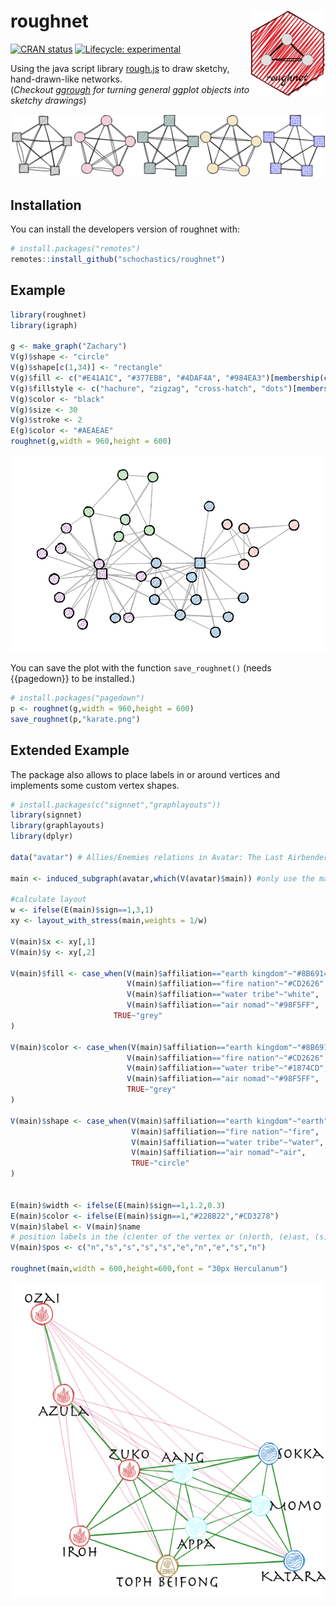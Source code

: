 
<!-- README.md is generated from README.Rmd. Please edit that file -->

# roughnet <img src="man/figures/logo.png" align="right" width="120px"/>

<!-- badges: start -->

[![CRAN
status](https://www.r-pkg.org/badges/version/roughnet)](https://CRAN.R-project.org/package=roughnet)
[![Lifecycle:
experimental](https://img.shields.io/badge/lifecycle-experimental-orange.svg)](https://www.tidyverse.org/lifecycle/#experimental)
<!-- badges: end -->

Using the java script library [rough.js](https://roughjs.com/) to draw
sketchy, hand-drawn-like networks.  
(*Checkout [ggrough](https://xvrdm.github.io/ggrough/) for turning
general ggplot objects into sketchy drawings*)

![](man/figures/example.png)

## Installation

You can install the developers version of roughnet with:

``` r
# install.packages("remotes")
remotes::install_github("schochastics/roughnet")
```

## Example

``` r
library(roughnet)
library(igraph)

g <- make_graph("Zachary")
V(g)$shape <- "circle"
V(g)$shape[c(1,34)] <- "rectangle"
V(g)$fill <- c("#E41A1C", "#377EB8", "#4DAF4A", "#984EA3")[membership(cluster_louvain(g))]
V(g)$fillstyle <- c("hachure", "zigzag", "cross-hatch", "dots")[membership(cluster_louvain(g))]
V(g)$color <- "black"
V(g)$size <- 30
V(g)$stroke <- 2
E(g)$color <- "#AEAEAE"
roughnet(g,width = 960,height = 600)
```

![](man/figures/karate.png)

You can save the plot with the function `save_roughnet()` (needs
{{pagedown}} to be installed.)

``` r
# install.packages("pagedown")
p <- roughnet(g,width = 960,height = 600)
save_roughnet(p,"karate.png")
```

## Extended Example

The package also allows to place labels in or around vertices and
implements some custom vertex shapes.

``` r
# install.packages(c("signnet","graphlayouts"))
library(signnet)
library(graphlayouts)
library(dplyr)

data("avatar") # Allies/Enemies relations in Avatar: The Last Airbender

main <- induced_subgraph(avatar,which(V(avatar)$main)) #only use the main characters

#calculate layout
w <- ifelse(E(main)$sign==1,3,1)
xy <- layout_with_stress(main,weights = 1/w)

V(main)$x <- xy[,1]
V(main)$y <- xy[,2]

V(main)$fill <- case_when(V(main)$affiliation=="earth kingdom"~"#8B6914",
                          V(main)$affiliation=="fire nation"~"#CD2626",
                          V(main)$affiliation=="water tribe"~"white",
                          V(main)$affiliation=="air nomad"~"#98F5FF",
                       TRUE~"grey"
)

V(main)$color <- case_when(V(main)$affiliation=="earth kingdom"~"#8B6914",
                          V(main)$affiliation=="fire nation"~"#CD2626",
                          V(main)$affiliation=="water tribe"~"#1874CD",
                          V(main)$affiliation=="air nomad"~"#98F5FF",
                          TRUE~"grey"
)

V(main)$shape <- case_when(V(main)$affiliation=="earth kingdom"~"earth",
                           V(main)$affiliation=="fire nation"~"fire",
                           V(main)$affiliation=="water tribe"~"water",
                           V(main)$affiliation=="air nomad"~"air",
                           TRUE~"circle"
)


E(main)$width <- ifelse(E(main)$sign==1,1.2,0.3)
E(main)$color <- ifelse(E(main)$sign==1,"#228B22","#CD3278")
V(main)$label <- V(main)$name
# position labels in the (c)enter of the vertex or (n)orth, (e)ast, (s)outh, or (w)est of it 
V(main)$pos <- c("n","s","s","s","s","e","n","e","s","n") 

roughnet(main,width = 600,height=600,font = "30px Herculanum")
```

![](man/figures/avatar.png)
